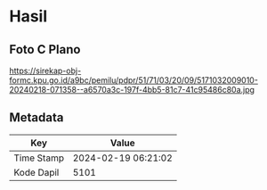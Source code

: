# Hasil

## Foto C Plano

https://sirekap-obj-formc.kpu.go.id/a9bc/pemilu/pdpr/51/71/03/20/09/5171032009010-20240218-071358--a6570a3c-197f-4bb5-81c7-41c95486c80a.jpg


## Metadata

| Key        | Value               |
| ---------- | ------------------- |
| Time Stamp | 2024-02-19 06:21:02 |
| Kode Dapil | 5101                |



